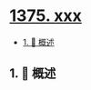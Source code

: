 # [1375. xxx](https://github.com/Tdahuyou/TNotes.leetcode/tree/main/notes/1375.%20xxx)

<!-- region:toc -->

- [1. 📝 概述](#1--概述)

<!-- endregion:toc -->

## 1. 📝 概述

